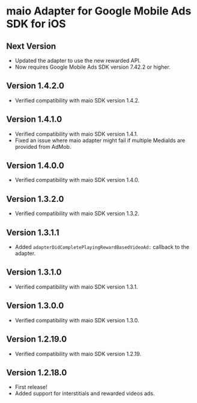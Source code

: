# maio Adapter for Google Mobile Ads SDK for iOS

## Next Version
- Updated the adapter to use the new rewarded API.
- Now requires Google Mobile Ads SDK version 7.42.2 or higher.

## Version 1.4.2.0
- Verified compatibility with maio SDK version 1.4.2.

## Version 1.4.1.0
- Verified compatibility with maio SDK version 1.4.1.
- Fixed an issue where maio adapter might fail if multiple MediaIds are provided from AdMob.

## Version 1.4.0.0
- Verified compatibility with maio SDK version 1.4.0.

## Version 1.3.2.0
- Verified compatibility with maio SDK version 1.3.2.

## Version 1.3.1.1
- Added `adapterDidCompletePlayingRewardBasedVideoAd:` callback to the adapter.

## Version 1.3.1.0
- Verified compatibility with maio SDK version 1.3.1.

## Version 1.3.0.0
- Verified compatibility with maio SDK version 1.3.0.

## Version 1.2.19.0
- Verified compatibility with maio SDK version 1.2.19.

## Version 1.2.18.0
- First release!
- Added support for interstitials and rewarded videos ads.
